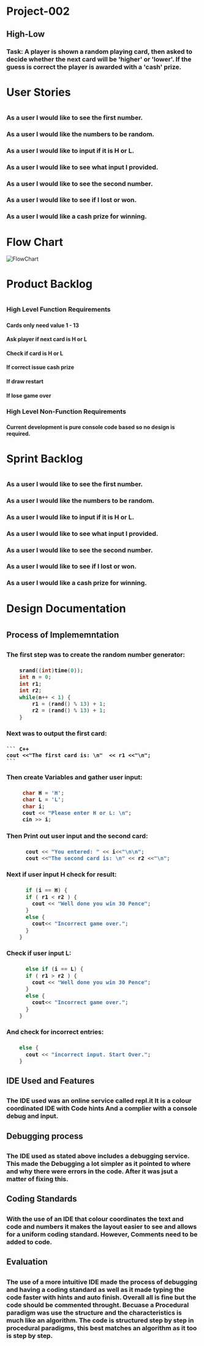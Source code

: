 # Project-002

## High-Low

### Task: A player is shown a random playing card, then asked to decide whether the next card will be 'higher' or 'lower'. If the guess is correct the player is awarded with a 'cash' prize. 

<h1> User Stories <h1>
<h3> As a user I would like to see the first number. <h3>
<h3> As a user I would like the numbers to be random. <h3>
<h3> As a user I would like to input if it is H or L. <h3>
<h3> As a user I would like to see what input I provided. <h3>
<h3> As a user I would like to see the second number. <h3>
<h3> As a user I would like to see if I lost or won. <h3>
<h3> As a user I would like a cash prize for winning. <h3>
    
# Flow Chart 
![FlowChart](https://github.com/Oliver-Slape/Project-002/blob/master/Flowchart.png)

<h1> Product Backlog <h1>

<h3> High Level Function Requirements <h3>
<h4> Cards only need value 1 - 13 <h4>
<h4> Ask player if next card is H or L <h4>
<h4> Check if card is H or L <h4>
<h4> If correct issue cash prize <h4>
<h4> If draw restart <h4>
<h4> If lose game over<h4>

<h3> High Level Non-Function Requirements <h3>
<h4> Current development is pure console code based so no design is required. <h4>

<h1> Sprint Backlog <h1>
<h3> As a user I would like to see the first number. <h3>
<h3> As a user I would like the numbers to be random. <h3>
<h3> As a user I would like to input if it is H or L. <h3>
<h3> As a user I would like to see what input I provided. <h3>
<h3> As a user I would like to see the second number. <h3>
<h3> As a user I would like to see if I lost or won. <h3>
<h3> As a user I would like a cash prize for winning. <h3>
    
<h1> Design Documentation <h1>
<h2> Process of Implememntation <h2>
<h3> The first step was to create the random number generator: <h3>
    
``` C++
    srand((int)time(0));
    int n = 0;	
    int r1;
    int r2;
    while(n++ < 1) {
	    r1 = (rand() % 13) + 1;
	    r2 = (rand() % 13) + 1;
    }
```
<h3> Next was to output the first card: <h3>
    
    ``` C++
    cout <<"The first card is: \n"  << r1 <<"\n";
    ```
<h3> Then create Variables and gather user input: <h3>
   
``` C++
     char H = 'H';
     char L = 'L';
     char i;
     cout << "Please enter H or L: \n";
     cin >> i;
```
<h3> Then Print out user input and the second card: <h3>
     
``` C++
      cout << "You entered: " << i<<"\n\n";
      cout <<"The second card is: \n" << r2 <<"\n";
```
<h3> Next if user input H check for result: <h3>

``` C++
      if (i == H) {
      if ( r1 < r2 ) {
        cout << "Well done you win 30 Pence";
      }
      else {
        cout<< "Incorrect game over.";
      }
    }
``` 
<h3> Check if user input L: <h3>

``` C++
      else if (i == L) {
      if ( r1 > r2 ) {
        cout << "Well done you win 30 Pence";
      }
      else {
        cout<< "Incorrect game over.";
      }
    }
```
<h3> And check for incorrect entries: <h3>

``` C++
    else {
      cout << "incorrect input. Start Over.";
    }
```
<h2> IDE Used and Features <h2>
<h3> The IDE used was an online service called repl.it It is a colour coordinated IDE with Code hints And a complier with a console debug and input. <h3>

<h2> Debugging process <h2>
<h3> The IDE used as stated above includes a debugging service. This made the Debugging a lot simpler as it pointed to where and why there were errors in the code. After it was jsut a matter of fixing this. <h3>

<h2> Coding Standards <h2>
<h3> With the use of an IDE that colour coordinates the text and code and numbers it makes the layout easier to see and allows for a uniform coding standard. However, Comments need to be added to code. <h3>

<h2> Evaluation <h2>
<h3>The use of a more intuitive IDE made the process of debugging and having a coding standard as well as it made typing the code faster with hints and auto finish. Overall all is fine but the code should be commented throught. Becuase a Procedural paradigm was use the structure and the characteristics is much like an algorithm. The code is structured step by step in procedural paradigms, this best matches an algorithm as it too is step by step.   <h3>
    
